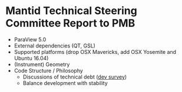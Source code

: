 Mantid Technical Steering Committee Report to PMB
=================================================

* ParaView 5.0
* External dependencies (QT, GSL)
* Supported platforms (drop OSX Mavericks, add OSX Yosemite and Ubuntu 16.04)
* (Instrument) Geometry
* Code Structure / Philosophy
  * Discussions of technical debt ([dev survey](https://github.com/mantidproject/documents/blob/master/Project-Management/TechnicalSteeringCommittee/reports/DeveloperSurveyResults2015.md))
  * Balance development with stability
